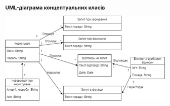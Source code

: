 ### UML-діаграма концептуальних класів
![image](https://github.com/oleksandrblazhko/ai-216-pashko/blob/laboratory-Work-5/2-SoftwareDesign/2.1-UMLConceptClasses/RelDB%20(1)%20(1)-%D0%A1%D1%82%D0%BE%D1%80%D1%96%D0%BD%D0%BA%D0%B0-3.jpg)
